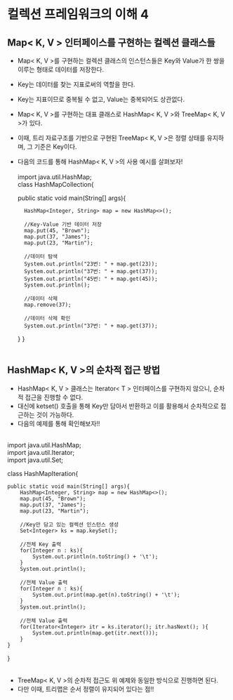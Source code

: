 # 컬렉션 프레임워크의 이해 4
## Map< K, V > 인터페이스를 구현하는 컬렉션 클래스들
- Map< K, V >를 구현하는 컬렉션 클래스의 인스턴스들은 Key와 Value가 한 쌍을 이루는 형태로 데이터를 저장한다.
- Key는 데이터를 찾는 지표로써의 역할을 한다.
- Key는 지표이므로 중복될 수 없고, Value는 중복되어도 상관없다.
- Map< K, V >를 구현하는 대표 클래스로 HashMap< K, V >와 TreeMap< K, V >가 있다.
- 이때, 트리 자료구조를 기반으로 구현된 TreeMap< K, V >은 정렬 상태를 유지하며, 그 기준은 Key이다.
- 다음의 코드를 통해 HashMap< K, V >의 사용 예시를 살펴보자!
<br><br>
import java.util.HashMap;<br>
class HashMapCollection{

    public static void main(String[] args){
        
        HashMap<Integer, String> map = new HashMap<>();

        //Key-Value 기반 데이터 저장
        map.put(45, "Brown");
        map.put(37, "James");
        map.put(23, "Martin");

        //데이터 탐색
        System.out.println("23번: " + map.get(23));
        System.out.println("37번: " + map.get(37));
        System.out.println("45번: " + map.get(45));
        System.out.println();

        //데이터 삭제
        map.remove(37);

        //데이터 삭제 확인
        System.out.println("37번: " + map.get(37));
    }
}
<br><br>
## HashMap< K, V >의 순차적 접근 방법
- HashMap< K, V > 클래스는 Iterator< T > 인터페이스를 구현하지 않으니, 순차적 접근을 진행할 수 없다.
- 대신에 ketset() 호출을 통해 Key만 담아서 반환하고 이를 활용해서 순차적으로 접근하는 것이 가능하다.
- 다음의 예제를 통해 확인해보자!!
<br><br>

import java.util.HashMap;<br>
import java.util.Iterator;<br>
import java.util.Set;<br>

class HashMapIteration{

    public static void main(String[] args){
        HashMap<Integer, String> map = new HashMap<>();
        map.put(45, "Brown");
        map.put(37, "James");
        map.put(23, "Martin");

        //Key만 담고 있는 컬렉션 인스턴스 생성
        Set<Integer> ks = map.keySet();

        //전체 Key 출력
        for(Integer n : ks){
            System.out.println(n.toString() + '\t');
        }
        System.out.println();

        //전체 Value 출력
        for(Integer n : ks){
            System.out.print(map.get(n).toString() + '\t');
        }
        System.out.println();

        //전체 Value 출력
        for(Iterator<Integer> itr = ks.iterator(); itr.hasNext(); ){
            System.out.println(map.get(itr.next()));
        }
    }
}
<br><br>
- TreeMap< K, V >의 순차적 접근도 위 예제와 동일한 방식으로 진행하면 된다.
- 다만 이때, 트리맵은 순서 정렬이 유지되어 있다는 점!!